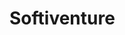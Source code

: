 Softiventure
==========================================================================================================================================


